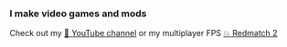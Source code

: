 ### I make video games and mods
Check out my [🎥 YouTube channel](https://www.youtube.com/@RugbugRedfern) or my multiplayer FPS [💥 Redmatch 2](https://store.steampowered.com/app/1280770/Redmatch_2/)

<!--
**RugbugRedfern/RugbugRedfern** is a ✨ _special_ ✨ repository because its `README.md` (this file) appears on your GitHub profile.

Here are some ideas to get you started:

- 🔭 I’m currently working on ...
- 🌱 I’m currently learning ...
- 👯 I’m looking to collaborate on ...
- 🤔 I’m looking for help with ...
- 💬 Ask me about ...
- 📫 How to reach me: ...
- 😄 Pronouns: ...
- ⚡ Fun fact: ...
-->
